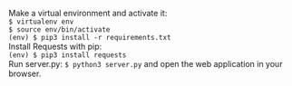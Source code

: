Make a virtual environment and activate it:  
```$ virtualenv env```  
```$ source env/bin/activate```  
```(env) $ pip3 install -r requirements.txt```  
Install Requests with pip:  
```(env) $ pip3 install requests```  
Run server.py: ```$ python3 server.py``` and open the web application in your browser.